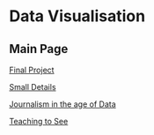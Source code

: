 # Data Visualisation

## Main Page

[Final Project](https://lmduarte.github.io/Relationships/)

[Small Details](https://lmduarte.github.io/small-details/)

[Journalism in the age of Data](https://lmduarte.github.io/DV/)

[Teaching to See](https://lmduarte.github.io/Teaching-to/)


